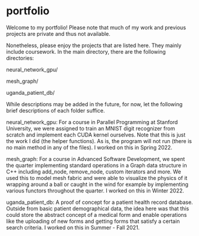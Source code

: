 # portfolio

Welcome to my portfolio!
Please note that much of my work and previous projects are private and thus not available. 

Nonetheless, please enjoy the projects that are listed here. They mainly include coursework.
In the main directory, there are the following directories:

neural_network_gpu/

mesh_graph/

uganda_patient_db/

While descriptions may be added in the future, for now, let the following brief descriptions of each folder suffice.

neural_network_gpu: For a course in Parallel Programming at Stanford University, we were assigned to train an MNIST digit recognizer from scratch and implement each CUDA kernel ourselves. Note that this is just the work I did (the helper functions). As is, the program will not run (there is no main method in any of the files). I worked on this in Spring 2022.

mesh_graph: For a course in Advanced Software Development, we spent the quarter implementing standard operations in a Graph data structure in C++ including add_node, remove_node, custom iterators and more. We used this to model mesh fabric and were able to visualize the physics of it wrapping around a ball or caught in the wind for example by implementing various functors throughout the quarter. I worked on this in Winter 2022.

uganda_patient_db: A proof of concept for a patient health record database. Outside from basic patient demographical data, the idea here was that this could store the abstract concept of a medical form and enable operations like the uploading of new forms and getting forms that satisfy a certain search criteria. I worked on this in Summer - Fall 2021.

